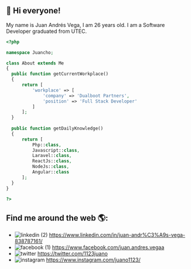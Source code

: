 ## 👋 Hi everyone!

My name is Juan Andrés Vega, I am 26 years old. I am a Software Developer graduated from UTEC.

```php
<?php

namespace Juancho;

class About extends Me
{
  public function getCurrentWorkplace()
  {
      return [
          'workplace' => [
              'company' => 'Dualboot Partners',
              'position' => 'Full Stack Developer'
          ]
      ];
  }
  
  public function getDailyKnowledge()
  {
      return [
          Php::class,
          Javascript::class,
          Laravel::class,
          ReactJs::class,
          NodeJs::class,
          Angular::class
      ];
  }
}

?>
```

## Find me around the web 🌎:

- ![linkedin (2)](https://user-images.githubusercontent.com/31462073/164755749-7a7cc0e9-0e6e-4710-bf30-b618404272bd.png) https://www.linkedin.com/in/juan-andr%C3%A9s-vega-838787161/
- ![facebook (1)](https://user-images.githubusercontent.com/31462073/164756112-42bbbb72-f6ef-4f59-a0af-8a5e7c3073d0.png) https://www.facebook.com/juan.andres.vegaa
- ![twitter](https://user-images.githubusercontent.com/31462073/164756491-85d79dc9-e702-40ae-bfca-58e9572ab6a2.png) https://twitter.com/1123juano
- ![instagram](https://user-images.githubusercontent.com/31462073/164756745-269d938d-9d68-4789-89c0-e0ebc8ed37cd.png) https://www.instagram.com/juano1123/
